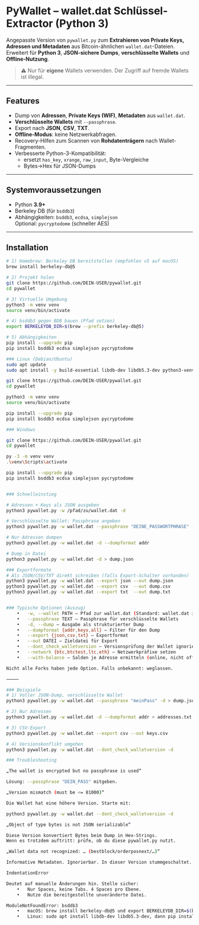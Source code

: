 # PyWallet – wallet.dat Schlüssel-Extractor (Python 3)

Angepasste Version von `pywallet.py` zum **Extrahieren von Private Keys, Adressen und Metadaten** aus Bitcoin-ähnlichen `wallet.dat`-Dateien.  
Erweitert für **Python 3**, **JSON-sichere Dumps**, **verschlüsselte Wallets** und **Offline-Nutzung**.

> ⚠️ Nur für **eigene** Wallets verwenden. Der Zugriff auf fremde Wallets ist illegal.

---

## Features

- Dump von **Adressen**, **Private Keys (WIF)**, **Metadaten** aus `wallet.dat`.
- **Verschlüsselte Wallets** mit `--passphrase`.
- Export nach **JSON**, **CSV**, **TXT**.
- **Offline-Modus**: keine Netzwerkabfragen.
- Recovery-Hilfen zum Scannen von **Rohdatenträgern** nach Wallet-Fragmenten.
- Verbesserte Python-3-Kompatibilität:
  - ersetzt `has_key`, `xrange`, `raw_input`, Byte-Vergleiche
  - Bytes→Hex für JSON-Dumps

---

## Systemvoraussetzungen

- Python **3.9+**
- Berkeley DB (für `bsddb3`)
- Abhängigkeiten: `bsddb3`, `ecdsa`, `simplejson`  
  Optional: `pycryptodome` (schneller AES)

---

## Installation

```bash
# 1) Homebrew: Berkeley DB bereitstellen (empfohlen v5 auf macOS)
brew install berkeley-db@5

# 2) Projekt holen
git clone https://github.com/DEIN-USER/pywallet.git
cd pywallet

# 3) Virtuelle Umgebung
python3 -m venv venv
source venv/bin/activate

# 4) bsddb3 gegen BDB bauen (Pfad setzen)
export BERKELEYDB_DIR=$(brew --prefix berkeley-db@5)

# 5) Abhängigkeiten
pip install --upgrade pip
pip install bsddb3 ecdsa simplejson pycryptodome

### Linux (Debian/Ubuntu)
sudo apt update
sudo apt install -y build-essential libdb-dev libdb5.3-dev python3-venv

git clone https://github.com/DEIN-USER/pywallet.git
cd pywallet

python3 -m venv venv
source venv/bin/activate

pip install --upgrade pip
pip install bsddb3 ecdsa simplejson pycryptodome

### Windows

git clone https://github.com/DEIN-USER/pywallet.git
cd pywallet

py -3 -m venv venv
.\venv\Scripts\activate

pip install --upgrade pip
pip install bsddb3 ecdsa simplejson pycryptodome


### Schnelleinstieg

# Adressen + Keys als JSON ausgeben
python3 pywallet.py -w /pfad/zu/wallet.dat -d

# Verschlüsselte Wallet: Passphrase angeben
python3 pywallet.py -w wallet.dat --passphrase "DEINE_PASSWORTPHRASE" -d

# Nur Adressen dumpen
python3 pywallet.py -w wallet.dat -d --dumpformat addr

# Dump in Datei
python3 pywallet.py -w wallet.dat -d > dump.json

### Exportformate
# Als JSON/CSV/TXT direkt schreiben (falls Export-Schalter vorhanden)
python3 pywallet.py -w wallet.dat --export json --out dump.json
python3 pywallet.py -w wallet.dat --export csv  --out dump.csv
python3 pywallet.py -w wallet.dat --export txt  --out dump.txt


### Typische Optionen (Auszug)
	•	-w, --wallet PATH – Pfad zur wallet.dat (Standard: wallet.dat im Arbeitsverzeichnis)
	•	--passphrase TEXT – Passphrase für verschlüsselte Wallets
	•	-d, --dump – Ausgabe als strukturierter Dump
	•	--dumpformat {addr,keys,all} – Filter für den Dump
	•	--export {json,csv,txt} – Exportformat
	•	--out DATEI – Zieldatei für Export
	•	--dont_check_walletversion – Versionsprüfung der Wallet ignorieren
	•	--network {btc,btctest,ltc,eth} – Netzwerkpräfixe setzen
	•	--with-balance – Salden je Adresse ermitteln (online, nicht offline)

Nicht alle Forks haben jede Option. Falls unbekannt: weglassen.

⸻

### Beispiele
# 1) Voller JSON-Dump, verschlüsselte Wallet
python3 pywallet.py -w wallet.dat --passphrase "meinPass" -d > dump.json

# 2) Nur Adressen
python3 pywallet.py -w wallet.dat -d --dumpformat addr > addresses.txt

# 3) CSV-Export
python3 pywallet.py -w wallet.dat --export csv --out keys.csv

# 4) Versionskonflikt umgehen
python3 pywallet.py -w wallet.dat --dont_check_walletversion -d

### Troubleshooting

„The wallet is encrypted but no passphrase is used“

Lösung: --passphrase "DEIN_PASS" mitgeben.

„Version mismatch (must be <= 81000)“

Die Wallet hat eine höhere Version. Starte mit:

python3 pywallet.py -w wallet.dat --dont_check_walletversion -d

„Object of type bytes is not JSON serializable“

Diese Version konvertiert Bytes beim Dump in Hex-Strings.
Wenn es trotzdem auftritt: prüfe, ob du diese pywallet.py nutzt.

„Wallet data not recognized: … (bestblock/orderposnext/…)“

Informative Metadaten. Ignorierbar. In dieser Version stummgeschaltet.

IndentationError

Deutet auf manuelle Änderungen hin. Stelle sicher:
	•	Nur Spaces, keine Tabs. 4 Spaces pro Ebene.
	•	Nutze die bereitgestellte unveränderte Datei.

ModuleNotFoundError: bsddb3
	•	macOS: brew install berkeley-db@5 und export BERKELEYDB_DIR=$(brew --prefix berkeley-db@5) vor pip install bsddb3.
	•	Linux: sudo apt install libdb-dev libdb5.3-dev, dann pip install bsddb3.
